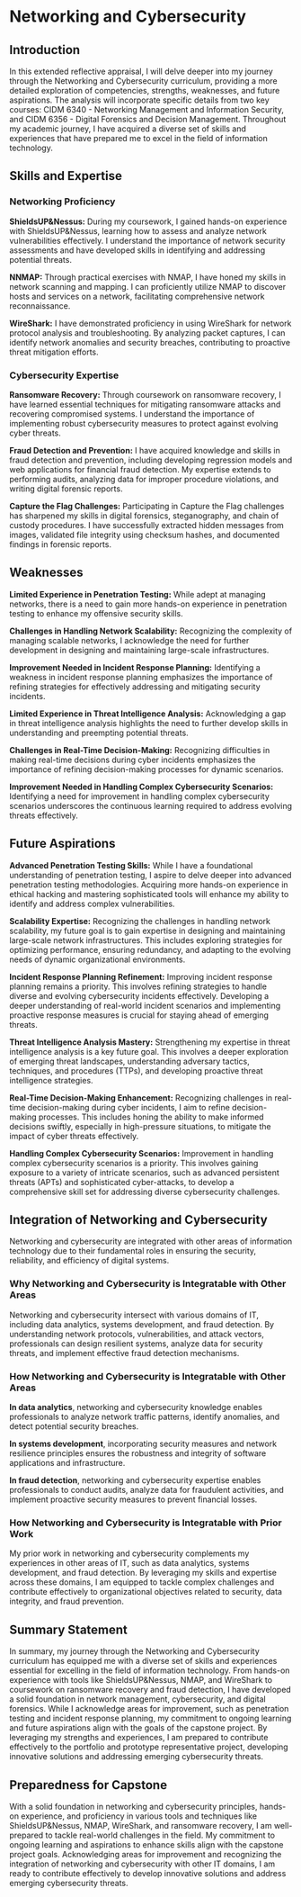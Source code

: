 # Networking and Cybersecurity


## Introduction

In this extended reflective appraisal, I will delve deeper into my journey through the Networking and Cybersecurity curriculum, providing a more detailed exploration of competencies, strengths, weaknesses, and future aspirations. The analysis will incorporate specific details from two key courses: CIDM 6340 - Networking Management and Information Security, and CIDM 6356 - Digital Forensics and Decision Management. Throughout my academic journey, I have acquired a diverse set of skills and experiences that have prepared me to excel in the field of information technology.


## Skills and Expertise

### Networking Proficiency

**ShieldsUP&Nessus:** During my coursework, I gained hands-on experience with ShieldsUP&Nessus, learning how to assess and analyze network vulnerabilities effectively. I understand the importance of network security assessments and have developed skills in identifying and addressing potential threats.

**NNMAP:** Through practical exercises with NMAP, I have honed my skills in network scanning and mapping. I can proficiently utilize NMAP to discover hosts and services on a network, facilitating comprehensive network reconnaissance.

**WireShark:** I have demonstrated proficiency in using WireShark for network protocol analysis and troubleshooting. By analyzing packet captures, I can identify network anomalies and security breaches, contributing to proactive threat mitigation efforts.

### Cybersecurity Expertise

**Ransomware Recovery:** Through coursework on ransomware recovery, I have learned essential techniques for mitigating ransomware attacks and recovering compromised systems. I understand the importance of implementing robust cybersecurity measures to protect against evolving cyber threats.

**Fraud Detection and Prevention:**  I have acquired knowledge and skills in fraud detection and prevention, including developing regression models and web applications for financial fraud detection. My expertise extends to performing audits, analyzing data for improper procedure violations, and writing digital forensic reports.

**Capture the Flag Challenges:** Participating in Capture the Flag challenges has sharpened my skills in digital forensics, steganography, and chain of custody procedures. I have successfully extracted hidden messages from images, validated file integrity using checksum hashes, and documented findings in forensic reports.


## Weaknesses

**Limited Experience in Penetration Testing:** While adept at managing networks, there is a need to gain more hands-on experience in penetration testing to enhance my offensive security skills.

**Challenges in Handling Network Scalability:** Recognizing the complexity of managing scalable networks, I acknowledge the need for further development in designing and maintaining large-scale infrastructures.

**Improvement Needed in Incident Response Planning:** Identifying a weakness in incident response planning emphasizes the importance of refining strategies for effectively addressing and mitigating security incidents.

**Limited Experience in Threat Intelligence Analysis:** Acknowledging a gap in threat intelligence analysis highlights the need to further develop skills in understanding and preempting potential threats.

**Challenges in Real-Time Decision-Making:** Recognizing difficulties in making real-time decisions during cyber incidents emphasizes the importance of refining decision-making processes for dynamic scenarios.

**Improvement Needed in Handling Complex Cybersecurity Scenarios:** Identifying a need for improvement in handling complex cybersecurity scenarios underscores the continuous learning required to address evolving threats effectively.


## Future Aspirations

**Advanced Penetration Testing Skills:** While I have a foundational understanding of penetration testing, I aspire to delve deeper into advanced penetration testing methodologies. Acquiring more hands-on experience in ethical hacking and mastering sophisticated tools will enhance my ability to identify and address complex vulnerabilities.

**Scalability Expertise:** Recognizing the challenges in handling network scalability, my future goal is to gain expertise in designing and maintaining large-scale network infrastructures. This includes exploring strategies for optimizing performance, ensuring redundancy, and adapting to the evolving needs of dynamic organizational environments.

**Incident Response Planning Refinement:** Improving incident response planning remains a priority. This involves refining strategies to handle diverse and evolving cybersecurity incidents effectively. Developing a deeper understanding of real-world incident scenarios and implementing proactive response measures is crucial for staying ahead of emerging threats.

**Threat Intelligence Analysis Mastery:** Strengthening my expertise in threat intelligence analysis is a key future goal. This involves a deeper exploration of emerging threat landscapes, understanding adversary tactics, techniques, and procedures (TTPs), and developing proactive threat intelligence strategies.

**Real-Time Decision-Making Enhancement:** Recognizing challenges in real-time decision-making during cyber incidents, I aim to refine decision-making processes. This includes honing the ability to make informed decisions swiftly, especially in high-pressure situations, to mitigate the impact of cyber threats effectively.

**Handling Complex Cybersecurity Scenarios:** Improvement in handling complex cybersecurity scenarios is a priority. This involves gaining exposure to a variety of intricate scenarios, such as advanced persistent threats (APTs) and sophisticated cyber-attacks, to develop a comprehensive skill set for addressing diverse cybersecurity challenges.


## Integration of Networking and Cybersecurity

Networking and cybersecurity are integrated with other areas of information technology due to their fundamental roles in ensuring the security, reliability, and efficiency of digital systems.

### Why Networking and Cybersecurity is Integratable with Other Areas

Networking and cybersecurity intersect with various domains of IT, including data analytics, systems development, and fraud detection. By understanding network protocols, vulnerabilities, and attack vectors, professionals can design resilient systems, analyze data for security threats, and implement effective fraud detection mechanisms.

### How Networking and Cybersecurity is Integratable with Other Areas

**In data analytics**, networking and cybersecurity knowledge enables professionals to analyze network traffic patterns, identify anomalies, and detect potential security breaches.

**In systems development**, incorporating security measures and network resilience principles ensures the robustness and integrity of software applications and infrastructure.

**In fraud detection**, networking and cybersecurity expertise enables professionals to conduct audits, analyze data for fraudulent activities, and implement proactive security measures to prevent financial losses.

### How Networking and Cybersecurity is Integratable with Prior Work

My prior work in networking and cybersecurity complements my experiences in other areas of IT, such as data analytics, systems development, and fraud detection. By leveraging my skills and expertise across these domains, I am equipped to tackle complex challenges and contribute effectively to organizational objectives related to security, data integrity, and fraud prevention.


## Summary Statement

In summary, my journey through the Networking and Cybersecurity curriculum has equipped me with a diverse set of skills and experiences essential for excelling in the field of information technology. From hands-on experience with tools like ShieldsUP&Nessus, NMAP, and WireShark to coursework on ransomware recovery and fraud detection, I have developed a solid foundation in network management, cybersecurity, and digital forensics. While I acknowledge areas for improvement, such as penetration testing and incident response planning, my commitment to ongoing learning and future aspirations align with the goals of the capstone project. By leveraging my strengths and experiences, I am prepared to contribute effectively to the portfolio and prototype representative project, developing innovative solutions and addressing emerging cybersecurity threats.


## Preparedness for Capstone

With a solid foundation in networking and cybersecurity principles, hands-on experience, and proficiency in various tools and techniques like ShieldsUP&Nessus, NMAP, WireShark, and ransomware recovery, I am well-prepared to tackle real-world challenges in the field. My commitment to ongoing learning and aspirations to enhance skills align with the capstone project goals. Acknowledging areas for improvement and recognizing the integration of networking and cybersecurity with other IT domains, I am ready to contribute effectively to develop innovative solutions and address emerging cybersecurity threats.


